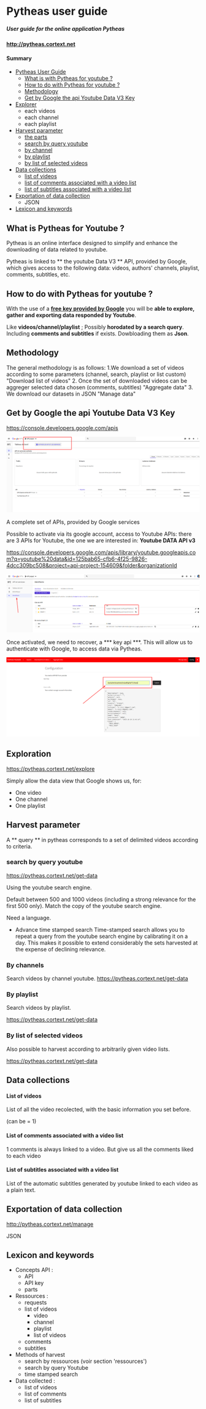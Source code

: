 Pytheas user guide
======
##### ***User guide for the online application Pytheas***

**http://pytheas.cortext.net**

#### Summary

* [Pytheas User Guide](#Pytheas-User-Guide) 
	* [What is with Pytheas for youtube ?](#What-is-Pytheas-for-Youtube-?) 
	* [How to do with Pytheas for youtube ?](#How-to-do-with-Pytheas-for-youtube-?)
	* [Methodology](#Methodology)
	* [Get by Google the api Youtube Data V3 Key](#Get-by-Google-the-api-Youtube-Data-V3-Key)   
* [Explorer](#Exploration)
	* each videos
	* each channel
	* each playlist
* [Harvest parameter](#Harvest-parameter)
	* [the parts](https://developers.google.com/youtube/v3/getting-started#part)
	* [search by query youtube](#search-by-query-youtube)
	* [by channel](#By-channels)
	* [by playlist](#By-playlist)
	* [by list of selected videos](#By-list-of-selected-videos)
* [Data collections](#Data-collections)
	* [list of videos](#List-of-videos)
	* [list of comments associated with a video list](#list-of-comments-associated-with-a-video-list)
	* [list of subtitles associated with a video list](#list-of-subtitles-associated-with-a-video-list)
* [Exportation of data collection](#Exportation-of-data-collection)
    * JSON
* [Lexicon and keywords](#Lexicon-and-keywords)

## What is Pytheas for Youtube ?

Pytheas is an online interface designed to simplify and enhance the downloading of data related to youtube. 

Pytheas is linked to ** the youtube Data V3 ** API, provided by Google, which gives access to the following data: videos, authors' channels, playlist, comments, subtitles, etc.

## How to do with Pytheas for youtube ?

With the use of a [**free key provided by Google**](http://pytheas.cortext.net/manage) you will be **able to explore, gather and exporting data responded by Youtube**. 

Like **videos/channel/playlist** ; Possibly **horodated by a search query**. Including **comments and subtitles** if exists. Dowbloading them as **Json**.

## Methodology

The general methodology is as follows:
1.We download a set of videos according to some parameters (channel, search, playlist or list custom)
"Download list of videos"
2. Once the set of downloaded videos can be aggreger selected data chosen (comments, subtitles)
"Aggregate data"
3. We download our datasets in JSON
"Manage data"

## Get by Google the api Youtube Data V3 Key 

https://console.developers.google.com/apis

![Image of Yaktocat](./img/console_dev.png)

A complete set of APIs, provided by Google services

Possible to activate via its google account, access to Youtube APIs: there are 3 APIs for Youtube, the one we are interested in: 
**Youtube DATA API v3** 

https://console.developers.google.com/apis/library/youtube.googleapis.com?q=youtube%20data&id=125bab65-cfb6-4f25-9826-4dcc309bc508&project=api-project-154609&folder&organizationId

![Image of Yaktocat](./img/select_api.png)

Once activated, we need to recover, a *** key api ***. This will allow us to authenticate with Google, to access data via Pytheas.


![Image of Yaktocat](./img/config.png)


## Exploration 

https://pytheas.cortext.net/explore

Simply allow the data view that Google shows us, for:

- One video
- One channel
- One playlist

## Harvest parameter

A ** query ** in pytheas corresponds to a set of delimited videos according to criteria.

### search by query youtube

https://pytheas.cortext.net/get-data

Using the youtube search engine.

Default between 500 and 1000 videos (including a strong relevance for the first 500 only). Match the copy of the youtube search engine.

Need a language.

* Advance time stamped search
Time-stamped search allows you to repeat a query from the youtube search engine by calibrating it on a day. This makes it possible to extend considerably the sets harvested at the expense of declining relevance.

### By channels

Search videos by channel youtube.
https://pytheas.cortext.net/get-data


### By playlist

Search videos by playlist.

https://pytheas.cortext.net/get-data


### By list of selected videos

Also possible to harvest according to arbitrarily given video lists.

https://pytheas.cortext.net/get-data

## Data collections

#### List of videos

List of all the video recolected, with the basic information you set before.

(can be = 1)


#### List of comments associated with a video list

1 comments is always linked to a video. But give us all the comments liked to each video

#### List of subtitles associated with a video list

List of the automatic subtitles generated by youtube linked to each video as a plain text.

## Exportation of data collection

http://pytheas.cortext.net/manage

JSON 



## Lexicon and keywords
* Concepts API :
	* API 
	* API key
	* parts
* Ressources :
	* requests
	* list of videos
		* video
		* channel
		* playlist 
		* list of videos
	* comments
	* subtitles
* Methods of harvest
	* search by ressources (voir section 'ressources')
	* search by query Youtube
	* time stamped search
* Data collected :
	* list of videos
	* list of comments
	* list of subtitles

